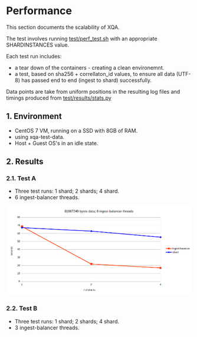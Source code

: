 # Performance
This section documents the scalability of XQA.

The test involves running [test/perf_test.sh](test/perf_test.sh) with an appropriate SHARDINSTANCES value.

Each test run includes:
* a tear down of the containers - creating a clean environemnt.
* a test, based on sha256 + correllaton_id values, to ensure all data (UTF-8) has passed end to end (ingest to shard) successfully.

Data points are take from uniform positions in the resulting log files and timings produced from [test/results/stats.py](test/results/stats.py)

## 1. Environment
* CentOS 7 VM, running on a SSD with 8GB of RAM.
* using xqa-test-data.
* Host + Guest OS's in an idle state.

## 2. Results
### 2.1. Test A
* Three test runs: 1 shard; 2 shards; 4 shard.
* 6 ingest-balancer threads.

![Test A](test/results/A.png)

### 2.2. Test B
* Three test runs: 1 shard; 2 shards; 4 shard.
* 3 ingest-balancer threads.
